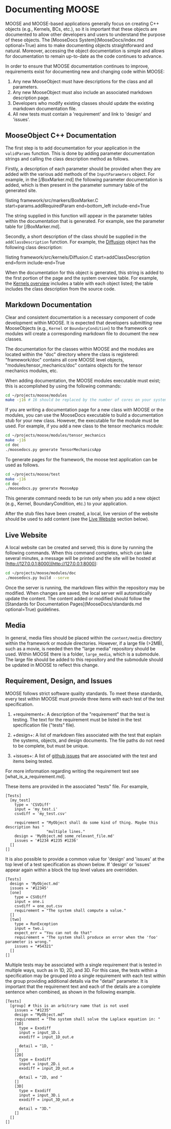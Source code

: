 # Documenting MOOSE

MOOSE and MOOSE-based applications generally focus on creating C++ objects (e.g., Kernels, BCs,
etc.), so it is important that these objects are documented to allow other developers and users to
understand the purpose of these objects. The [MooseDocs System](MooseDocs/index.md optional=True) aims to make
documenting objects straightforward and natural. Moreover, accessing the object documentation is
simple and allows for documentation to remain up-to-date as the code continues to advance.

In order to ensure that MOOSE documentation continues to improve, requirements exist for
documenting new and changing code within MOOSE:

1. Any new MooseObject must have descriptions for the class and all parameters.
1. Any new MooseObject must also include an associated markdown description page.
1. Developers who modify existing classes should update the existing markdown documentation file.
1. All new tests must contain a 'requirement' and link to 'design' and 'issues'.

## MooseObject C++ Documentation

The first step is to add documentation for your application in the `validParams` function. This is
done by adding parameter documentation strings and calling the class description method as follows.

Firstly, a description of each parameter should be provided when they are added with the various add
methods of the `InputParameters` object. For example, in the
[/BoxMarker.md] the following parameter documentation is
added, which is then present in the parameter summary table of the generated site.

!listing framework/src/markers/BoxMarker.C
         start=params.addRequiredParam
         end=bottom_left
         include-end=True

The string supplied in this function will appear in the parameter tables within the documentation
that is generated.  For example, see the parameter table for [/BoxMarker.md].

Secondly, a short description of the class should be supplied in the `addClassDescription`
function. For example, the [Diffusion](/Diffusion.md) object has the following class description:

!listing framework/src/kernels/Diffusion.C
        start=addClassDescription
        end=form
        include-end=True

When the documentation for this object is generated, this string is added to the first portion of the
page and the system overview table. For example, the [Kernels overview](syntax/Kernels/index.md)
includes a table with each object listed; the table includes the class description from the source
code.

## Markdown Documentation

Clear and consistent documentation is a necessary component of code development within MOOSE.  It is
expected that developers submitting new MooseObjects (e.g., `Kernel` or `BoundaryCondition`) to the
framework or modules will create a corresponding markdown file to document the new classes.

The documentation for the classes within MOOSE and the modules are located within the "doc"
directory where the class is registered: "framework/doc" contains all core MOOSE level objects,
"modules/tensor_mechanics/doc" contains objects for the tensor mechanics modules, etc.

When adding documentation, the MOOSE modules executable must exist; this is accomplished by using the
following commands:

```bash
cd ~/projects/moose/modules
make -j16 # 16 should be replaced by the number of cores on your system
```

If you are writing a documentation page for a new class with MOOSE or the modules, you can use the
MooseDocs executable to build a documentation stub for your new class. However, the executable
for the module must be used. For example, if you add a new class to the tensor mechanics
module:

```bash
cd ~/projects/moose/modules/tensor_mechanics
make -j16
cd doc
./moosedocs.py generate TensorMechanicsApp
```

To generate pages for the framework, the moose test application can be used as follows.

```bash
cd ~/projects/moose/test
make -j16
cd doc
./moosedocs.py generate MooseApp
```

This generate command needs to be run only when you add a new object (e.g., Kernel,
BoundaryCondition, etc.) to your application.

After the stub files have been created, a local, live version of the website should
be used to add content (see the [Live Website](#live-website) section below).

## Live Website

A local website can be created and served; this is done by running the following commands.  When
this command completes, which can take several minutes, a message will be printed and the site will
be hosted at [http://127.0.0.1:8000](http://127.0.0.1:8000):

```bash
cd ~/projects/moose/modules/doc
./moosedocs.py build --serve
```

Once the server is running, the markdown files within the repository may be modified. When
changes are saved, the local server will automatically update the content.
The content added or modified should follow the
[Standards for Documentation Pages](MooseDocs/standards.md optional=True) guidelines.

## Media

In general, media files should be placed within the `content/media` directory within the
framework or module directories. However, if a large file (>2MB), such as a movie, is needed then
the "large media" repository should be used. Within MOOSE there is a folder, `large_media`, which
is a submodule. The large file should be added to this repository and the submodule should be
updated in MOOSE to reflect this change.

## Requirement, Design, and Issues

MOOSE follows strict software quality standards. To meet these standards, every test within MOOSE
must provide three items with each test of the test specification.

1. +requirement+: A description of the "requirement" that the test is
   testing. The text for the requirement must be listed in the test specification file ("tests" file).

1. +design+: A list of markdown files associated with the test that explain the systems, objects,
   and design documents. The file paths do not need to be complete, but must be unique.

1. +issues+: A list of [github issues](https://github.com/idaholab/moose/issues/) that are
   associated with the test and items being tested.

For more information regarding writing the requirement test see [what_is_a_requirement.md].

These items are provided in the associated "tests" file. For example,

```
[Tests]
  [my_test]
    type = 'CSVDiff'
    input = 'my_test.i'
    csvdiff = 'my_test.csv'

    requirement = "MyObject shall do some kind of thing. Maybe this description has "
                  "multiple lines."
    design = 'MyObject.md some_relevant_file.md'
    issues = '#1234 #1235 #1236'
  []
[]
```

It is also possible to provide a common value for 'design' and 'issues' at the top level of a test
specification as shown below. If 'design' or 'issues' appear again within a block the top level
values are overridden.

```
[Tests]
  design = 'MyObject.md'
  issues = '#12345'
  [one]
    type = CSVDiff
    input = one.i
    csvdiff = one_out.csv
    requirement = "The system shall compute a value."
  []
  [two]
    type = RunException
    input = two.i
    expect_err = "You can not do that"
    requirement = "The system shall produce an error when the 'foo' parameter is wrong."
    issues = "#54321"
  []
[]
```

Multiple tests may be associated with a single requirement that is tested in
multiple ways, such as in 1D, 2D, and 3D. For this case, the tests within a
specification may be grouped into a single requirement with each test within the group providing
additional details via the "detail" parameter. It is important that the requirement text
and each of the details are a complete sentence when combined, as shown in the following example.

```
[Tests]
  [group] # this is an arbitrary name that is not used
    issues = "#1235"
    design = "MyObject.md"
    requirement = "The system shall solve the Laplace equation in: "
    [1D]
      type = Exodiff
      input = input_1D.i
      exodiff = input_1D_out.e

      detail = "1D, "
    []
    [2D]
      type = Exodiff
      input = input_2D.i
      exodiff = input_2D_out.e

      detail = "2D, and "
    []
    [3D]
      type = Exodiff
      input = input_3D.i
      exodiff = input_3D_out.e

      detail = "3D."
    []
  []
[]
```
